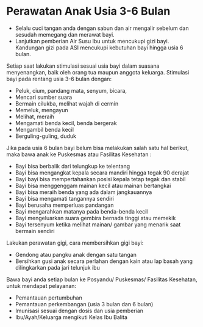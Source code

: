 # Perawatan Anak Usia 3-6 Bulan

- Selalu cuci tangan anda dengan sabun dan air mengalir sebelum dan sesudah memegang dan merawat bayi.
- Lanjutkan pemberian Air Susu Ibu untuk mencukupi gizi bayi. Kandungan gizi pada ASI mencukupi kebutuhan bayi hingga usia 6 bulan.

Setiap saat lakukan stimulasi sesuai usia bayi dalam suasana menyenangkan, baik oleh orang tua maupun anggota keluarga. Stimulasi bayi pada rentang usia 3-6 bulan dengan:
- Peluk, cium, pandang mata, senyum, bicara, 
- Mencari sumber suara
- Bermain cilukba, melihat wajah di cermin 
- Memeluk, mengayun
- Melihat, meraih
- Mengamati benda kecil, benda bergerak 
- Mengambil benda kecil 
- Berguling-guling, duduk

Jika pada usia 6 bulan bayi belum bisa melakukan salah satu hal berikut, maka bawa anak ke Puskesmas atau Fasilitas Kesehatan : 
- Bayi bisa berbalik dari telungkup ke telentang
- Bayi bisa mengangkat kepala secara mandiri hingga tegak 90 derajat
- Bayi bayi bisa mempertahankan posisi kepala tetap tegak dan stabil
- Bayi bisa menggenggam mainan kecil atau mainan bertangkai
- Bayi bisa meraih benda yang ada dalam jangkauannya
- Bayi bisa mengamati tangannya sendiri
- Bayi berusaha memperluas pandangan
- Bayi mengarahkan matanya pada benda-benda kecil
- Bayi mengeluarkan suara gembira bernada tinggi atau memekik
- Bayi tersenyum ketika melihat mainan/ gambar yang menarik saat bermain sendiri

Lakukan perawatan gigi, cara membersihkan gigi bayi:
- Gendong atau pangku anak dengan satu tangan 
- Bersihkan gusi anak secara perlahan dengan kain atau lap basah yang dilingkarkan pada jari telunjuk ibu

Bawa bayi anda setiap bulan ke Posyandu/ Puskesmas/ Fasilitas Kesehatan, untuk mendapat pelayanan:

- Pemantauan pertumbuhan
- Pemantauan perkembangan (usia 3 bulan dan 6 bulan)
- Imunisasi sesuai dengan dosis dan usia pemberian
- Ibu/Ayah/Keluarga mengikuti Kelas Ibu Balita
